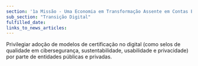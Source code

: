 ```yaml
---
section: '1a Missão - Uma Economia em Transformação Assente em Contas Equilibradas'
sub_section: "Transição Digital"
fulfilled_date:
links_to_news_articles:
---
```


Privilegiar adoção de modelos de certificação no digital (como selos de qualidade em cibersegurança, sustentabilidade, usabilidade e privacidade) por parte de entidades públicas e privadas.